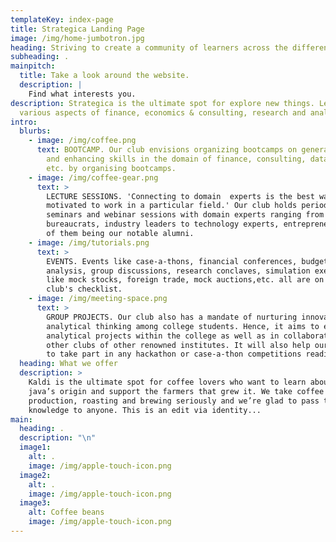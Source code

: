 ```yaml
---
templateKey: index-page
title: Strategica Landing Page
image: /img/home-jumbotron.jpg
heading: Striving to create a community of learners across the different fields.
subheading: .
mainpitch:
  title: Take a look around the website.
  description: |
    Find what interests you.
description: Strategica is the ultimate spot for explore new things. Learn about
  various aspects of finance, economics & consulting, research and analytics.
intro:
  blurbs:
    - image: /img/coffee.png
      text: BOOTCAMP. Our club envisions organizing bootcamps on generating awareness
        and enhancing skills in the domain of finance, consulting, data science,
        etc. by organising bootcamps.
    - image: /img/coffee-gear.png
      text: >
        LECTURE SESSIONS. 'Connecting to domain  experts is the best way to get
        motivated to work in a particular field.' Our club holds periodic
        seminars and webinar sessions with domain experts ranging from
        bureaucrats, industry leaders to technology experts, entrepreneurs, many
        of them being our notable alumni.
    - image: /img/tutorials.png
      text: >
        EVENTS. Events like case-a-thons, financial conferences, budget
        analysis, group discussions, research conclaves, simulation exercises
        like mock stocks, foreign trade, mock auctions,etc. all are on our
        club's checklist. 
    - image: /img/meeting-space.png
      text: >
        GROUP PROJECTS. Our club also has a mandate of nurturing innovative and
        analytical thinking among college students. Hence, it aims to engage in
        analytical projects within the college as well as in collaboration with
        other clubs of other renowned institutes. It will also help our members
        to take part in any hackathon or case-a-thon competitions readily.
  heading: What we offer
  description: >
    Kaldi is the ultimate spot for coffee lovers who want to learn about their
    java’s origin and support the farmers that grew it. We take coffee
    production, roasting and brewing seriously and we’re glad to pass that
    knowledge to anyone. This is an edit via identity...
main:
  heading: .
  description: "\n"
  image1:
    alt: .
    image: /img/apple-touch-icon.png
  image2:
    alt: .
    image: /img/apple-touch-icon.png
  image3:
    alt: Coffee beans
    image: /img/apple-touch-icon.png
---
```

